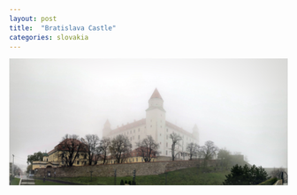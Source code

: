 ```yaml
---
layout: post
title:  "Bratislava Castle"
categories: slovakia
---
```


<img src="/assets/images/bratislava-hrad.jpg" alt="Bratislava Castle, Slovakia" />
